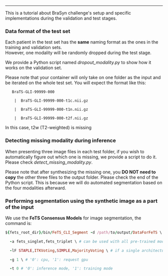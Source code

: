 
-----------------------------------------

This is a tutorial about BraSyn challenge's setup and specific implementations during the validation and test stages. 

### Data format of the test set
Each patient in the test set has the **same** naming format as the ones in the training and validation sets.  
However, one modality will be randomly dropped during the test stage. 

We provide a Python script named _dropout_modality.py_ to show how it works on the validation set. 

Please note that your container will only take on one folder as the input and be iterated on the whole test set. You will expect the format like this: 
 

       BraTS-GLI-99999-000

        |  BraTS-GLI-99999-000-t1c.nii.gz

        |  BraTS-GLI-99999-000-t1n.nii.gz

        |  BraTS-GLI-99999-000-t2f.nii.gz
   
In this case, t2w (T2-weighted) is missing   

### Detecting missing modality during inference 
When presenting three image files in each test folder, if you wish to automatically figure out which one is missing, we provide a script to do it. Please check _detect_missing_modality.py_. 

Please note that after synthesizing the missing one, you **DO NOT need to copy** the other three files to the output folder. Please check the end of the Python script. This is because we will do automated segmentation based on the four modalities afterward.

### Performing segmentation using the synthetic image as a part of the input
We use the **FeTS Consensus Models** for image segmentation, the command is:  

```ruby
${fets_root_dir}/bin/FeTS_CLI_Segment -d /path/to/output/DataForFeTS \ # data directory after invoking ${fets_root_dir}/bin/PrepareDataset

  -a fets_singlet,fets_triplet \ # can be used with all pre-trained models currently available in FeTS

  -lF STAPLE,ITKVoting,SIMPLE,MajorityVoting \ # if a single architecture is used, this parameter is ignored

  -g 1 \ # '0': cpu, '1': request gpu

  -t 0 # '0': inference mode, '1': training mode
```

